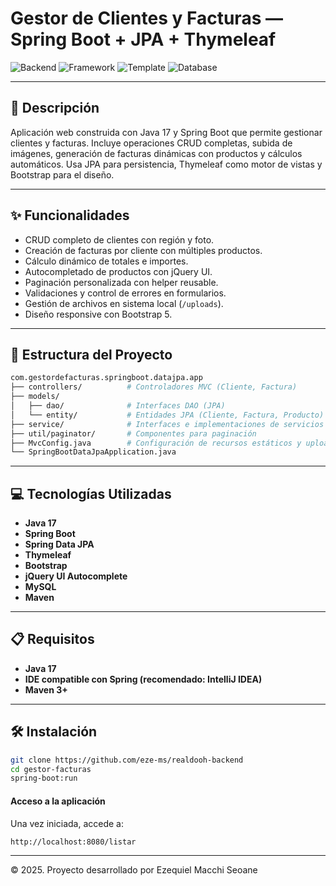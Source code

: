 # Gestor de Clientes y Facturas — Spring Boot + JPA + Thymeleaf

![Backend](https://img.shields.io/badge/backend-Java%2017-orange?style=flat-square)
![Framework](https://img.shields.io/badge/framework-Spring%20Boot-6db33f?style=flat-square)
![Template](https://img.shields.io/badge/frontend-Thymeleaf-blue?style=flat-square)
![Database](https://img.shields.io/badge/database-H2--MySQL-lightgrey?style=flat-square)

---

## 📄 Descripción

Aplicación web construida con Java 17 y Spring Boot que permite gestionar clientes y facturas. Incluye operaciones CRUD completas, subida de imágenes, generación de facturas dinámicas con productos y cálculos automáticos. Usa JPA para persistencia, Thymeleaf como motor de vistas y Bootstrap para el diseño.

---

## ✨ Funcionalidades

- CRUD completo de clientes con región y foto.
- Creación de facturas por cliente con múltiples productos.
- Cálculo dinámico de totales e importes.
- Autocompletado de productos con jQuery UI.
- Paginación personalizada con helper reusable.
- Validaciones y control de errores en formularios.
- Gestión de archivos en sistema local (`/uploads`).
- Diseño responsive con Bootstrap 5.

---

## 🧱 Estructura del Proyecto

```bash
com.gestordefacturas.springboot.datajpa.app
├── controllers/          # Controladores MVC (Cliente, Factura)
├── models/
│   ├── dao/              # Interfaces DAO (JPA)
│   └── entity/           # Entidades JPA (Cliente, Factura, Producto)
├── service/              # Interfaces e implementaciones de servicios
├── util/paginator/       # Componentes para paginación
├── MvcConfig.java        # Configuración de recursos estáticos y uploads
└── SpringBootDataJpaApplication.java

```
---

## 💻 Tecnologías Utilizadas

- **Java 17**
- **Spring Boot**
- **Spring Data JPA** 
- **Thymeleaf** 
- **Bootstrap** 
- **jQuery UI Autocomplete**
- **MySQL**
- **Maven**
---

## 📋 Requisitos

- **Java 17** 
- **IDE compatible con Spring (recomendado: IntelliJ IDEA)**
- **Maven 3+**

---

## 🛠️ Instalación
```bash
git clone https://github.com/eze-ms/realdooh-backend
cd gestor-facturas
spring-boot:run

```

#### Acceso a la aplicación
Una vez iniciada, accede a:
```bash
http://localhost:8080/listar

```

---

© 2025. Proyecto desarrollado por Ezequiel Macchi Seoane